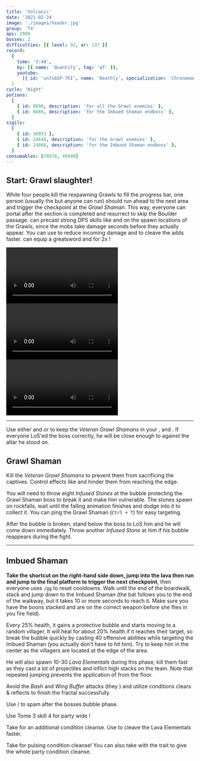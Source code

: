 ```yaml
---
title: 'Volcanic'
date: '2021-02-24'
image: './images/header.jpg'
group: 'T4'
api: 2989
bosses: 2
difficulties: [{ level: 92, ar: 137 }]
record:
  {
    time: '3:48',
    by: [{ name: 'Quantify', tag: 'qT' }],
    youtube:
      [{ id: 'un7xbSP-7KI', name: 'Deathly', specialization: 'Chronomancer' }],
  }
cycle: 'Night'
potions:
  [
    { id: 8890, description: 'for all the Grawl enemies' },
    { id: 8886, description: 'for the Imbued Shaman endboss' },
  ]
sigils:
  [
    { id: 36053 },
    { id: 24648, description: 'for the Grawl enemies' },
    { id: 24868, description: 'for the Imbued Shaman endboss' },
  ]
consumables: [78978, 49940]
---
```


## Start: Grawl slaughter! <Item id="8890" disableText/><Item id="24648" disableText/>

<Grid>
<GridItem sm="6">

While four people kill the respawning Grawls to fill the progress bar, one person (usually the <Specialization name="Renegade"/> but anyone can run) should run ahead to the next area and trigger the checkpoint at the _Grawl Shaman_. This way, everyone can portal after the section is completed and resurrect to skip the Boulder passage. <Specialization name="Elementalist"/> can precast strong DPS skills like <Skill id="5737"/> and <Skill id="5501"/> on the spawn locations of the Grawls, since the mobs take damage seconds before they actually appear. You can use <Skill id="5738"/> to reduce incoming damage and <Skill id="22572"/> to cleave the adds faster. <Specialization name="Berserker"/> can equip a greatsword and <Skill name="bloodreckoning"/> for 2x <Skill name="arcdivider"/>!
</GridItem>

<GridItem sm="6">

<MDImage src="fractals/volcanic/images/the_start_area.jpg" caption="The start area"/>

</GridItem>

<GridItem sm="12">
<Tabs>
<Tab specialization="Guardian">
<Video title="Guardian skip" timestamp="403" youtube="MmJTsOhdQeo"/>
</Tab>

<Tab specialization="ranger">
<Video title="Ranger skip" timestamp="202" youtube="3Zc_ZJqPD0s"/>
</Tab>

<Tab specialization="Warrior">
<Video title="Warrior skip" timestamp="45" youtube="REnmbN7sZFQ"/>
</Tab>
</Tabs>
</GridItem>
</Grid>

---

<Grid>
<GridItem sm="5">
<Tabs>
<Tab specialization="Weaver">

Use either <Skill id="5683"/> and <Skill id="5686"/> or <Skill id="5671"/> to keep the _Veteran Grawl Shamans_ in your <Skill id="5548"/>, <Skill id="43762"/> and <Skill id="41125"/>. If everyone LoS'ed the boss correctly, he will be close enough to <Skill id="5697"/> against the altar he stood on.
</Tab>
</Tabs>
</GridItem>

<GridItem sm="7">

## Grawl Shaman <Item id="8890" disableText/><Item id="24648" disableText/>

Kill the _Veteran Grawl Shamans_ to prevent them from sacrificing the captives. Control effects like <Control name="Stun"/> and <Condition name="Immobile"/> hinder them from reaching the edge.

You will need to throw eight _Infused Stones_ at the bubble protecting the Grawl Shaman boss to break it and make him vulnerable. The stones spawn on rockfalls, wait until the falling animation finishes and dodge into it to collect it. You can ping the Grawl Shaman (`Ctrl + T`) for easy targeting.

After the bubble is broken, stand below the boss to LoS him and he will come down immediately. Throw another _Infused Stone_ at him if his bubble reappears during the fight.
</GridItem>
</Grid>

<MDImage src="fractals/volcanic/images/the_grawl_shaman.jpg" caption="The Grawl Shaman"/>

---

## Imbued Shaman <Item id="8886" disableText/><Item id="24868" disableText/>

<Grid>
<GridItem sm="8">

**Take the shortcut on the right-hand side down, jump into the lava then run and jump to the final platform to trigger the next checkpoint**, then everyone uses `/gg` to reset cooldowns. Walk until the end of the boardwalk, stack <Boon name="Might"/> and jump down to the Imbued Shaman (the bat follows you to the end of the walkway, but it takes 10 or more seconds to reach it. Make sure you have the boons stacked and are on the correct weapon before she flies in you fire field).

Every 25% health, it gains a protective bubble and starts moving to a random villager. It will heal for about 20% health if it reaches their target, so break the bubble quickly by casting 40 offensive abilities while targeting the Imbued Shaman (you actually don't have to hit him). Try to keep him in the center as the villagers are located at the edge of the area.

He will also spawn 10-30 _Lava Elementals_ during this phase, kill them fast as they cast a lot of projectiles and inflict high <Condition name="Burning"/> stacks on the team. Note that repeated jumping prevents the application of <Condition name="Burning"/> from the floor.

Avoid the _Bash_ and _Wing Buffer_ attacks (they <Control name="Knockback"/>) and utilize conditions clears & reflects to finish the fractal successfully.

<MDImage src="fractals/volcanic/images/the_imbued_shaman.jpg" caption="The Imbued Shaman"/>
</GridItem>

<GridItem sm="4">
<Tabs>
<Tab specialization="Renegade">

Use <Skill name="Legendary Demon Stance"/> / <Skill name="Legendary Renegade Stance"/> to spam <Boon name="Resistance"/> after the bosses bubble phase.
</Tab>
</Tabs>

<Tabs>
<Tab specialization="Firebrand">

Use Tome 3 skill 4 for party wide <Boon name="Resistance"/>!
</Tab>
</Tabs>

<Tabs>
<Tab specialization="Elementalist">

Take <Skill id="5507"/> for an additional condition cleanse. Use <Skill id="22572"/> to cleave the Lava Elementals faster.
</Tab>
</Tabs>

<Tabs>
<Tab specialization="Soulbeast">

Take <Skill id="12489"/> for pulsing condition cleanse! You can also take <Skill name="Bear stance"/> with the trait <Trait name="Leader of the Pack"/> to give the whole party condition cleanse.
</Tab>
</Tabs>
</GridItem>
</Grid>
